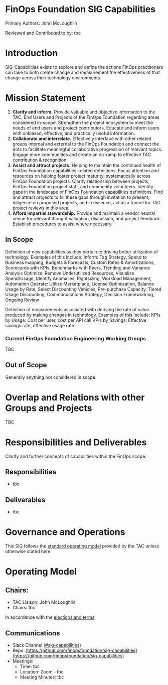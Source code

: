 # FinOps Foundation SIG Capabilities

Primary Authors: John McLoughlin

Reviewed and Contributed to by: tbc

# Introduction

SIG-Capabilities exists to explore and define the actions FinOps practitoners can take to both create change and measurement the effectiveness of that change across their technology environments. 

# Mission Statement



1. **Clarify and inform.** Provide valuable and objective information to the TAC, End Users and Projects of the FinOps Foundation regarding areas considered in-scope. Strengthen the project ecosystem to meet the needs of end users and project contributors. Educate and inform users with unbiased, effective, and practically useful information.
2. **Collaborate and interrelate.** Effectively interface with other related groups internal and external to the FinOps Foundation and connect the dots to facilitate meaningful collaborative progression of relevant topics. Engage more communities and create an on-ramp to effective TAC contribution &amp; recognition.
3. **Assist and attract projects.** Helping to maintain the continued health of FinOps Foundation capabilities-related definitions. Focus attention and resources on helping foster project maturity, systematically across FinOps Foundation projects. Clarify relationship between projects, FinOps Foundation project staff, and community volunteers. Identify gaps in the landscape of FinOps Foundation capabilities definitions. Find and attract projects to fill these gaps through invitation to present, diligence on proposed projects, and in essence, act as a funnel for TAC project reviews in this area.
4. **Afford impartial stewardship.** Provide and maintain a vendor neutral venue for relevant thought validation, discussion, and project feedback. Establish procedures to assist where necessary.

## In Scope

Definition of new capabilities as they pertain to driving better utilization of technology. Examples of this include:
Inform: Tag Strategy, Spend to Business mapping, Budgets & Forecasts, Custom Rates & Amortizations, Scorecards with KPIs, Benchmarks with Peers, Trending and Variance Analysis
Optimize: Remove Underutilized Resources, Visualize Spend/Usage, Identify Anomalies, Rightsizing, Workload Management, Automation
Operate: Utilize Marketplace, License Optimization, Balance Usage by Rate, Select Discounting Vehicles, Pre-purchase Capacity, Tiered Usage Discounting, Communucations Strategy, Decision Frameworking, Ongoing Review  

Definition of measurements associated with deriving the rate of value produced by making changes in technology. Examples of this include: 
KPIs by Usage: Cost per user, cost per API call
KPIs by Savings: Effective savings rate, effective usage rate

### Current FinOps Foundation Engineering Working Groups

TBC

## Out of Scope

Generally anything not considered in scope.

# Overlap and Relations with other Groups and Projects

TBC

# Responsibilities and Deliverables

Clarify and further concepts of capabilities within the FinOps scope.

## Responsibilities

- tbc

## Deliverables

- tbc

# Governance and Operations

This SIG follows the [standard operating model](https://github.com/finopsfoundation/tac/blob/master/sigs/readme.md#operating-model) provided by the TAC unless otherwise stated here.

# Operating Model

## Chairs:

- TAC Liaison: John McLoughlin
- Chairs: tbc

In accordance with the [elections and terms](https://github.com/finopsfoundation/tac/blob/master/sigs/readme.md#elections)

## Communications

- Slack Channel ([#sig-capabilities](https://finopsfoundation.slack.com/archives/C01CJL9KH1D))
- Repo: [https://github.com/finopsfoundation/sig-capabilities](https://github.com/finopsfoundation/sig-capabilities)
- Meetings: 
  - Time: tbc
  - Location: Zoom - tbc
  - Meeting Minutes: tbc
